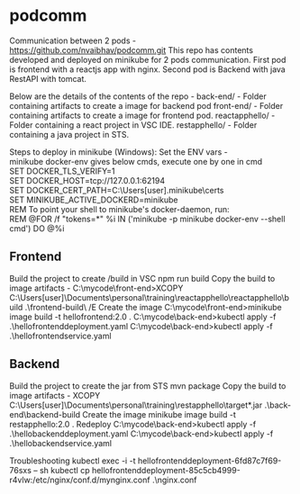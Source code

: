 # podcomm
Communication between 2 pods - https://github.com/nvaibhav/podcomm.git
This repo has contents developed and deployed on minikube for 2 pods communication.
First pod is frontend with a reactjs app with nginx.
Second pod is Backend with java RestAPI with tomcat.

Below are the details of the contents of the repo -
back-end/ - Folder containing artifacts to create a image for backend pod
front-end/ - Folder containing artifacts to create a image for frontend pod.
reactapphello/ - Folder containing a react project in VSC IDE.
restapphello/ - Folder containing a java project in STS.

Steps to deploy in minikube (Windows):
Set the ENV vars -  
minikube docker-env gives below cmds, execute one by one in cmd  
  SET DOCKER_TLS_VERIFY=1  
  SET DOCKER_HOST=tcp://127.0.0.1:62194  
  SET DOCKER_CERT_PATH=C:\Users\[user]\.minikube\certs  
  SET MINIKUBE_ACTIVE_DOCKERD=minikube  
  REM To point your shell to minikube's docker-daemon, run:  
  REM @FOR /f "tokens=*" %i IN ('minikube -p minikube docker-env --shell cmd') DO @%i  

Frontend
------------
Build the project to create /build in VSC
  npm run build
Copy the build to image artifacts -
  C:\mycode\front-end>XCOPY C:\Users\[user]\Documents\personal\training\reactapphello\reactapphello\build .\frontend-build\ /E
Create the image
  C:\mycode\front-end>minikube image build -t hellofrontend:2.0 .
  C:\mycode\back-end>kubectl apply -f .\hellofrontenddeployment.yaml
  C:\mycode\back-end>kubectl apply -f .\hellofrontendservice.yaml

Backend
------------
Build the project to create the jar from STS
  mvn package
Copy the build to image artifacts -
  XCOPY C:\Users\[user]\Documents\personal\training\restapphello\target\*.jar .\back-end\backend-build
Create the image
  minikube image build -t restapphello:2.0 .
Redeploy
  C:\mycode\back-end>kubectl apply -f .\hellobackenddeployment.yaml
  C:\mycode\back-end>kubectl apply -f .\hellobackendservice.yaml

Troubleshooting
  kubectl exec -i -t hellofrontenddeployment-6fd87c7f69-76sxs – sh
  kubectl cp hellofrontenddeployment-85c5cb4999-r4vlw:/etc/nginx/conf.d/mynginx.conf .\nginx.conf
